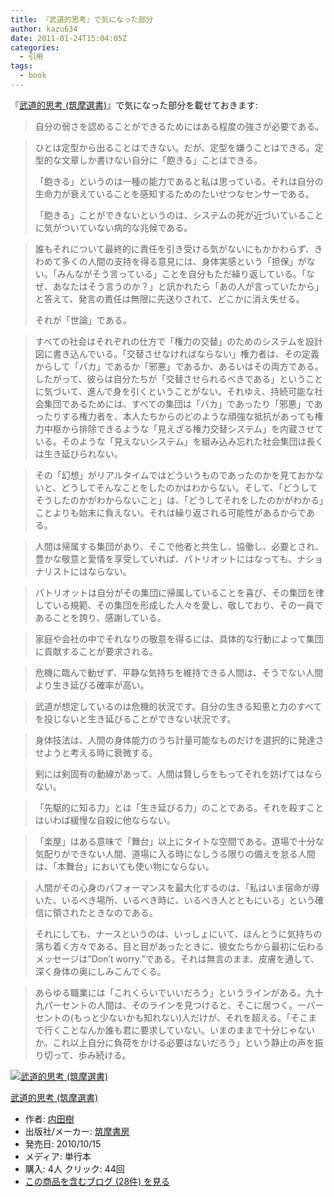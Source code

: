 ```yaml
---
title: 『武道的思考』で気になった部分
author: kazu634
date: 2011-01-24T15:04:05Z
categories:
  - 引用
tags:
  - book
---
```

<div class="section">
<p>
    『<a href="http://d.hatena.ne.jp/asin/4480015078" onclick="__gaTracker('send', 'event', 'outbound-article', 'http://d.hatena.ne.jp/asin/4480015078', '武道的思考 (筑摩選書)');">武道的思考 (筑摩選書)</a>』で気になった部分を載せておきます:
</p>

<blockquote>
<p>
      自分の弱さを認めることができるためにはある程度の強さが必要である。
</p>
</blockquote>

<blockquote>
<p>
      ひとは定型から出ることはできない。だが、定型を嫌うことはできる。定型的な文章しか書けない自分に「飽きる」ことはできる。
</p>

<p>
      「飽きる」というのは一種の能力であると私は思っている。それは自分の生命力が衰えていることを感知するためのたいせつなセンサーである。
</p>

<p>
      「飽きる」ことができないというのは、システムの死が近づいていることに気がついていない病的な兆候である。
</p>
</blockquote>

<blockquote>
<p>
      誰もそれについて最終的に責任を引き受ける気がないにもかかわらず、きわめて多くの人間の支持を得る意見には、身体実感という「担保」がない。「みんながそう言っている」ことを自分もただ繰り返している。「なぜ、あなたはそう言うのか？」と訊かれたら「あの人が言っていたから」と答えて、発言の責任は無限に先送りされて、どこかに消え失せる。
</p>

<p>
      それが「世論」である。
</p>
</blockquote>

<blockquote>
<p>
      すべての社会はそれぞれの仕方で「権力の交替」のためのシステムを設計図に書き込んでいる。「交替させなければならない」権力者は、その定義からして「バカ」であるか「邪悪」であるか、あるいはその両方である。したがって、彼らは自分たちが「交替させられるべきである」ということに気づいて、進んで身を引くということがない。それゆえ、持続可能な社会集団であるためには、すべての集団は「バカ」であったり「邪悪」であったりする権力者を、本人たちからのどのような頑強な抵抗があっても権力中枢から排除できるような「見えざる権力交替システム」を内蔵させている。そのような「見えないシステム」を組み込み忘れた社会集団は長くは生き延びられない。
</p>
</blockquote>

<blockquote>
<p>
      その「幻想」がリアルタイムではどういうものであったのかを見ておかないと、どうしてそんなことをしたのかはわからない。そして、「どうしてそうしたのかがわからないこと」は、「どうしてそれをしたのかがわかる」ことよりも始末に負えない。それは繰り返される可能性があるからである。
</p>
</blockquote>

<blockquote>
<p>
      人間は帰属する集団があり、そこで他者と共生し、協働し、必要とされ、豊かな敬意と愛情を享受していれば、パトリオットにはなっても、ナショナリストにはならない。
</p>
</blockquote>

<blockquote>
<p>
      パトリオットは自分がその集団に帰属していることを喜び、その集団を律している規範、その集団を形成した人々を愛し、敬しており、その一員であることを誇り、感謝している。
</p>
</blockquote>

<blockquote>
<p>
      家庭や会社の中でそれなりの敬意を得るには、具体的な行動によって集団に貢献することが要求される。
</p>
</blockquote>

<blockquote>
<p>
      危機に臨んで動ぜず、平静な気持ちを維持できる人間は、そうでない人間より生き延びる確率が高い。
</p>
</blockquote>

<blockquote>
<p>
      武道が想定しているのは危機的状況です。自分の生きる知恵と力のすべてを投じないと生き延びることができない状況です。
</p>
</blockquote>

<blockquote>
<p>
      身体技法は、人間の身体能力のうち計量可能なものだけを選択的に発達させようと考える時に衰微する。
</p>
</blockquote>

<blockquote>
<p>
      剣には剣固有の動線があって、人間は賢しらをもってそれを妨げてはならない。
</p>
</blockquote>

<blockquote>
<p>
      「先駆的に知る力」とは「生き延びる力」のことである。それを殺すことはいわば緩慢な自殺に他ならない。
</p>
</blockquote>

<blockquote>
<p>
      「楽屋」はある意味で「舞台」以上にタイトな空間である。道場で十分な気配りができない人間、道場に入る時になしうる限りの備えを怠る人間は、「本舞台」においても使い物にならない。
</p>
</blockquote>

<blockquote>
<p>
      人間がその心身のパフォーマンスを最大化するのは、「私はいま宿命が導いた、いるべき場所、いるべき時に、いるべき人とともにいる」という確信に領されたときなのである。
</p>
</blockquote>

<blockquote>
<p>
      それにしても、ナースというのは、いっしょにいて、ほんとうに気持ちの落ち着く方々である。目と目があったときに、彼女たちから最初に伝わるメッセージは&#8221;Don&#8217;t worry.&#8221;である。それは無言のまま、皮膚を通して、深く身体の奥にしみこんでくる。
</p>
</blockquote>

<blockquote>
<p>
      あらゆる職業には「これくらいでいいだろう」というラインがある。九十九パーセントの人間は、そのラインを見つけると、そこに居つく。一パーセントの(もっと少ないかも知れない)人だけが、それを超える。「そこまで行くことなんか誰も君に要求していない。いまのままで十分じゃないか。これ以上自分に負荷をかける必要はないだろう」という静止の声を振り切って、歩み続ける。
</p>
</blockquote>

<div class="hatena-asin-detail">
<a href="http://www.amazon.co.jp/dp/4480015078/?tag=hatena_st1-22&ascsubtag=d-7ibv" onclick="__gaTracker('send', 'event', 'outbound-article', 'http://www.amazon.co.jp/dp/4480015078/?tag=hatena_st1-22&ascsubtag=d-7ibv', '');"><img src="https://images-na.ssl-images-amazon.com/images/I/31TP0SPrtkL._SL160_.jpg" class="hatena-asin-detail-image" alt="武道的思考 (筑摩選書)" title="武道的思考 (筑摩選書)" /></a></p>

<div class="hatena-asin-detail-info">
<p class="hatena-asin-detail-title">
<a href="http://www.amazon.co.jp/dp/4480015078/?tag=hatena_st1-22&ascsubtag=d-7ibv" onclick="__gaTracker('send', 'event', 'outbound-article', 'http://www.amazon.co.jp/dp/4480015078/?tag=hatena_st1-22&ascsubtag=d-7ibv', '武道的思考 (筑摩選書)');">武道的思考 (筑摩選書)</a>
</p>

<ul>
<li>
<span class="hatena-asin-detail-label">作者:</span> <a href="http://d.hatena.ne.jp/keyword/%C6%E2%C5%C4%BC%F9" onclick="__gaTracker('send', 'event', 'outbound-article', 'http://d.hatena.ne.jp/keyword/%C6%E2%C5%C4%BC%F9', '内田樹');" class="keyword">内田樹</a>
</li>
<li>
<span class="hatena-asin-detail-label">出版社/メーカー:</span> <a href="http://d.hatena.ne.jp/keyword/%C3%DE%CB%E0%BD%F1%CB%BC" onclick="__gaTracker('send', 'event', 'outbound-article', 'http://d.hatena.ne.jp/keyword/%C3%DE%CB%E0%BD%F1%CB%BC', '筑摩書房');" class="keyword">筑摩書房</a>
</li>
<li>
<span class="hatena-asin-detail-label">発売日:</span> 2010/10/15
</li>
<li>
<span class="hatena-asin-detail-label">メディア:</span> 単行本
</li>
<li>
<span class="hatena-asin-detail-label">購入</span>: 4人 <span class="hatena-asin-detail-label">クリック</span>: 44回
</li>
<li>
<a href="http://d.hatena.ne.jp/asin/4480015078" onclick="__gaTracker('send', 'event', 'outbound-article', 'http://d.hatena.ne.jp/asin/4480015078', 'この商品を含むブログ (28件) を見る');" target="_blank">この商品を含むブログ (28件) を見る</a>
</li>
</ul>
</div>

<div class="hatena-asin-detail-foot">
</div>
</div>
</div>
